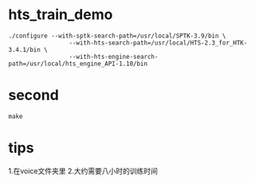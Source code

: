 # hts_train_demo
```
./configure --with-sptk-search-path=/usr/local/SPTK-3.9/bin \
                 --with-hts-search-path=/usr/local/HTS-2.3_for_HTK-3.4.1/bin \
                 --with-hts-engine-search-path=/usr/local/hts_engine_API-1.10/bin
```
# second
```
make
```
# tips
1.在voice文件夹里
2.大约需要八小时的训练时间

# 

